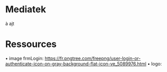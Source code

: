# Mediatek
à ajt




# Ressources
• image frmLogin: https://fr.pngtree.com/freepng/user-login-or-authenticate-icon-on-gray-background-flat-icon-ve_5089976.html
• logo:
